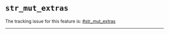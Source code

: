 # `str_mut_extras`

The tracking issue for this feature is: [#str_mut_extras]

[#str_mut_extras]: https://github.com/rust-lang/rust/issues/41119

------------------------


